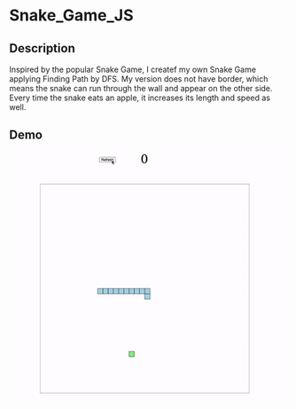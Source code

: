 # Snake_Game_JS

## Description

Inspired by the popular Snake Game, I createf my own Snake Game applying Finding Path by DFS. My version does not have border, which means the snake can run through the wall and appear on the other side. Every time the snake eats an apple, it increases its length and speed as well.

## Demo
![](Snake-Demo.gif)

